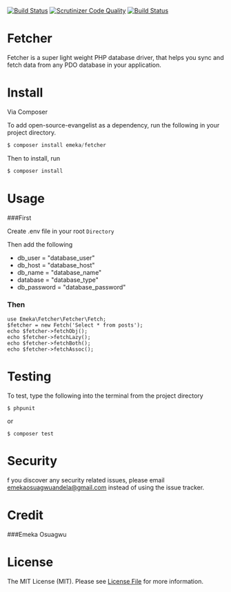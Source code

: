 [![Build Status](https://scrutinizer-ci.com/g/andela-eosuagwu/Fetcher/badges/build.png?b=master)](https://scrutinizer-ci.com/g/andela-eosuagwu/Fetcher/build-status/master)
[![Scrutinizer Code Quality](https://scrutinizer-ci.com/g/andela-eosuagwu/Fetcher/badges/quality-score.png?b=master)](https://scrutinizer-ci.com/g/andela-eosuagwu/Fetcher/?branch=master)
[![Build Status](https://travis-ci.org/andela-eosuagwu/Fetcher.svg?branch=master)](https://travis-ci.org/andela-eosuagwu/Fetcher)

# Fetcher
Fetcher is a super light weight PHP database driver, that helps you sync and fetch data from any PDO database in your application.


# Install
Via Composer

To add open-source-evangelist as a dependency, run the following in your project directory.

```php
$ composer install emeka/fetcher
```
Then to install, run

```php
$ composer install
```

# Usage

###First

Create .env file in your root `Directory`

Then add the following

* db_user = "database_user"
* db_host = "database_host"
* db_name = "database_name"
* database = "database_type"
* db_password = "database_password"


### Then

```
use Emeka\Fetcher\Fetcher\Fetch;
$fetcher = new Fetch('Select * from posts');
echo $fetcher->fetchObj();
echo $fetcher->fetchLazy();
echo $fetcher->fetchBoth();
echo $fetcher->fetchAssoc();

```
# Testing
To test, type the following into the terminal from the project directory

```
$ phpunit
```
or
```
$ composer test
```
# Security
f you discover any security related issues, please email <a href = "emekaosuagwuandela@gmail.com">emekaosuagwuandela@gmail.com</a> instead of using the issue tracker.

# Credit
###Emeka Osuagwu
# License
The MIT License (MIT). Please see <a href = "LICENSE.md">License File</a> for more information.


